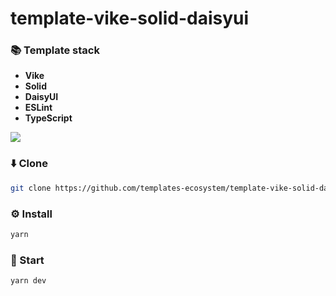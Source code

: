 # template-vike-solid-daisyui

### 📚 Template stack
- **Vike**
- **Solid**
- **DaisyUI**
- **ESLint**
- **TypeScript**

<a href="https://github.com/tandpfun/skill-icons">
  <img align="center" src="https://skills-icons.vercel.app/api/icons?i=vike,solid,daisyui,eslint,ts" />
</a>

### ⬇️ Clone
```sh
git clone https://github.com/templates-ecosystem/template-vike-solid-daisyui.git
```

### ⚙️ Install
```sh
yarn
```

### 🚀 Start
```sh
yarn dev
```